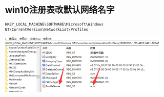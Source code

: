 # win10注册表改默认网络名字

`HKEY_LOCAL_MACHINE\SOFTWARE\Microsoft\Windows NT\CurrentVersion\NetworkList\Profiles`

![image-20191117002855858](../../../_ImageAssets/image-20191117002855858.png)

